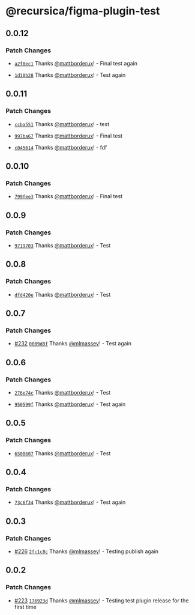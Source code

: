 # @recursica/figma-plugin-test

## 0.0.12

### Patch Changes

- [`a2f0ec1`](https://github.com/borderux/recursica/commit/a2f0ec1964b10e98515b5e7998881966497fe7d0) Thanks [@mattborderux](https://github.com/mattborderux)! - Final test again

- [`1d10b28`](https://github.com/borderux/recursica/commit/1d10b28775a6f72c2f4989bb2ead2a60f2ca1e2b) Thanks [@mattborderux](https://github.com/mattborderux)! - Test again

## 0.0.11

### Patch Changes

- [`ccba551`](https://github.com/borderux/recursica/commit/ccba5518f80cd27f0720d0b40629c5c289921ab2) Thanks [@mattborderux](https://github.com/mattborderux)! - test

- [`997ba67`](https://github.com/borderux/recursica/commit/997ba67ceb36ea224ccce405a77f3b0324f79557) Thanks [@mattborderux](https://github.com/mattborderux)! - Final test

- [`c045614`](https://github.com/borderux/recursica/commit/c045614155c81f1eada59dc2cb4a21f3002a588c) Thanks [@mattborderux](https://github.com/mattborderux)! - fdf

## 0.0.10

### Patch Changes

- [`799fee3`](https://github.com/borderux/recursica/commit/799fee3b680048ea3db9d862afc26954c85da439) Thanks [@mattborderux](https://github.com/mattborderux)! - Final test

## 0.0.9

### Patch Changes

- [`9719703`](https://github.com/borderux/recursica/commit/9719703b16a27629a536c39d1bed39a867261dbd) Thanks [@mattborderux](https://github.com/mattborderux)! - Test

## 0.0.8

### Patch Changes

- [`dfd420e`](https://github.com/borderux/recursica/commit/dfd420efbfe04a47e5358e366f2f1851c086a8b8) Thanks [@mattborderux](https://github.com/mattborderux)! - Test

## 0.0.7

### Patch Changes

- [#232](https://github.com/borderux/recursica/pull/232) [`0009d8f`](https://github.com/borderux/recursica/commit/0009d8f7998d59cb34d48de2854cca5f81d41c5b) Thanks [@mlmassey](https://github.com/mlmassey)! - Test again

## 0.0.6

### Patch Changes

- [`276e74c`](https://github.com/borderux/recursica/commit/276e74cc5b0c43029ca5ff97f0994442446f482e) Thanks [@mattborderux](https://github.com/mattborderux)! - Test

- [`950599f`](https://github.com/borderux/recursica/commit/950599f3e62b40df300466d38605ad22da3f845e) Thanks [@mattborderux](https://github.com/mattborderux)! - Test again

## 0.0.5

### Patch Changes

- [`6508607`](https://github.com/borderux/recursica/commit/65086077a7abdac3659a2b11627755d0127aff8d) Thanks [@mattborderux](https://github.com/mattborderux)! - Test

## 0.0.4

### Patch Changes

- [`73c6f34`](https://github.com/borderux/recursica/commit/73c6f34b6bd860f7cfedefd2e906ebd311fe2dbe) Thanks [@mattborderux](https://github.com/mattborderux)! - Test again

## 0.0.3

### Patch Changes

- [#226](https://github.com/borderux/recursica/pull/226) [`2fc1c8c`](https://github.com/borderux/recursica/commit/2fc1c8ccd9576d06b8a4ac99cc1272dd9d7b8826) Thanks [@mlmassey](https://github.com/mlmassey)! - Testing publish again

## 0.0.2

### Patch Changes

- [#223](https://github.com/borderux/recursica/pull/223) [`176923d`](https://github.com/borderux/recursica/commit/176923dc188f09f3946279b545afc9efd52a0161) Thanks [@mlmassey](https://github.com/mlmassey)! - Testing test plugin release for the first time
